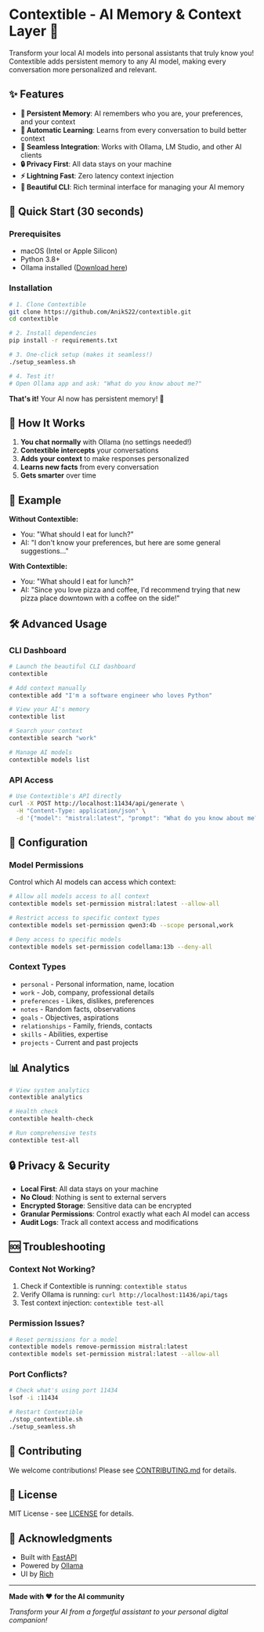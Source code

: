 # Contextible - AI Memory & Context Layer 🧠

Transform your local AI models into personal assistants that truly know you! Contextible adds persistent memory to any AI model, making every conversation more personalized and relevant.

## ✨ Features

- **🧠 Persistent Memory**: AI remembers who you are, your preferences, and your context
- **🔄 Automatic Learning**: Learns from every conversation to build better context
- **🎯 Seamless Integration**: Works with Ollama, LM Studio, and other AI clients
- **🔒 Privacy First**: All data stays on your machine
- **⚡ Lightning Fast**: Zero latency context injection
- **🎨 Beautiful CLI**: Rich terminal interface for managing your AI memory

## 🚀 Quick Start (30 seconds)

### Prerequisites
- macOS (Intel or Apple Silicon)
- Python 3.8+ 
- Ollama installed ([Download here](https://ollama.ai))

### Installation

```bash
# 1. Clone Contextible
git clone https://github.com/AnikS22/contextible.git
cd contextible

# 2. Install dependencies
pip install -r requirements.txt

# 3. One-click setup (makes it seamless!)
./setup_seamless.sh

# 4. Test it!
# Open Ollama app and ask: "What do you know about me?"
```

**That's it!** Your AI now has persistent memory! 🎉

## 📱 How It Works

1. **You chat normally** with Ollama (no settings needed!)
2. **Contextible intercepts** your conversations
3. **Adds your context** to make responses personalized
4. **Learns new facts** from every conversation
5. **Gets smarter** over time

## 🎯 Example

**Without Contextible:**
- You: "What should I eat for lunch?"
- AI: "I don't know your preferences, but here are some general suggestions..."

**With Contextible:**
- You: "What should I eat for lunch?"
- AI: "Since you love pizza and coffee, I'd recommend trying that new pizza place downtown with a coffee on the side!"

## 🛠️ Advanced Usage

### CLI Dashboard
```bash
# Launch the beautiful CLI dashboard
contextible

# Add context manually
contextible add "I'm a software engineer who loves Python"

# View your AI's memory
contextible list

# Search your context
contextible search "work"

# Manage AI models
contextible models list
```

### API Access
```bash
# Use Contextible's API directly
curl -X POST http://localhost:11434/api/generate \
  -H "Content-Type: application/json" \
  -d '{"model": "mistral:latest", "prompt": "What do you know about me?"}'
```

## 🔧 Configuration

### Model Permissions
Control which AI models can access which context:

```bash
# Allow all models access to all context
contextible models set-permission mistral:latest --allow-all

# Restrict access to specific context types
contextible models set-permission qwen3:4b --scope personal,work

# Deny access to specific models
contextible models set-permission codellama:13b --deny-all
```

### Context Types
- `personal` - Personal information, name, location
- `work` - Job, company, professional details  
- `preferences` - Likes, dislikes, preferences
- `notes` - Random facts, observations
- `goals` - Objectives, aspirations
- `relationships` - Family, friends, contacts
- `skills` - Abilities, expertise
- `projects` - Current and past projects

## 📊 Analytics

```bash
# View system analytics
contextible analytics

# Health check
contextible health-check

# Run comprehensive tests
contextible test-all
```

## 🔒 Privacy & Security

- **Local First**: All data stays on your machine
- **No Cloud**: Nothing is sent to external servers
- **Encrypted Storage**: Sensitive data can be encrypted
- **Granular Permissions**: Control exactly what each AI model can access
- **Audit Logs**: Track all context access and modifications

## 🆘 Troubleshooting

### Context Not Working?
1. Check if Contextible is running: `contextible status`
2. Verify Ollama is running: `curl http://localhost:11436/api/tags`
3. Test context injection: `contextible test-all`

### Permission Issues?
```bash
# Reset permissions for a model
contextible models remove-permission mistral:latest
contextible models set-permission mistral:latest --allow-all
```

### Port Conflicts?
```bash
# Check what's using port 11434
lsof -i :11434

# Restart Contextible
./stop_contextible.sh
./setup_seamless.sh
```

## 🤝 Contributing

We welcome contributions! Please see [CONTRIBUTING.md](CONTRIBUTING.md) for details.

## 📄 License

MIT License - see [LICENSE](LICENSE) for details.

## 🙏 Acknowledgments

- Built with [FastAPI](https://fastapi.tiangolo.com/)
- Powered by [Ollama](https://ollama.ai/)
- UI by [Rich](https://rich.readthedocs.io/)

---

**Made with ❤️ for the AI community**

*Transform your AI from a forgetful assistant to your personal digital companion!*